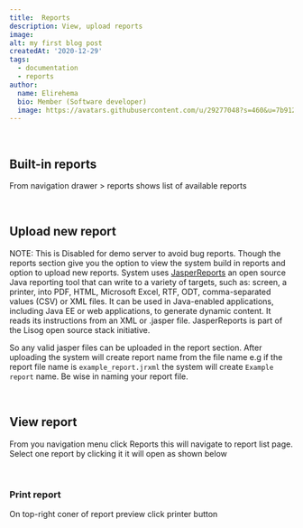 ```yaml
---
title:  Reports
description: View, upload reports
image: 
alt: my first blog post
createdAt: '2020-12-29'
tags:
  - documentation
  - reports
author:
  name: Elirehema
  bio: Member (Software developer)
  image: https://avatars.githubusercontent.com/u/29277048?s=460&u=7b9129df86f037dc4fb021e22ecbf252f308e688&v=4
---
```

<br />

## Built-in reports

From navigation drawer > reports shows list of available reports <c-image src="reports.png" alt="List of available reports"></c-image>

<br />

## Upload new report 

NOTE: This is Disabled for demo server to avoid bug reports. Though the reports section give you the option to view the system build in reports and option to upload new reports. System uses [JasperReports](https://www.jaspersoft.com/)  an open source Java reporting tool that can write to a variety of targets, such as: screen, a printer, into PDF, HTML, Microsoft Excel, RTF, ODT, comma-separated values (CSV) or XML files. It can be used in Java-enabled applications, including Java EE or web applications, to generate dynamic content. It reads its instructions from an XML or .jasper file. JasperReports is part of the Lisog open source stack initiative.

So any valid jasper files can be uploaded in the report section. After uploading the system will create report name from the file name e.g if the report file name is `example_report.jrxml` the system will create `Example report` name. Be wise in naming your report file.

<br />

## View report

From you navigation menu click Reports this will navigate to report list page. Select one report by clicking it it will open as shown below <c-image src="view_report.png" alt="View reports"></c-image>

<br />

### Print report 

On top-right coner of report preview click printer button <icon icon="printer"></icon> 
 <c-image src="report_print.png" alt="Report print preview"></c-image>
